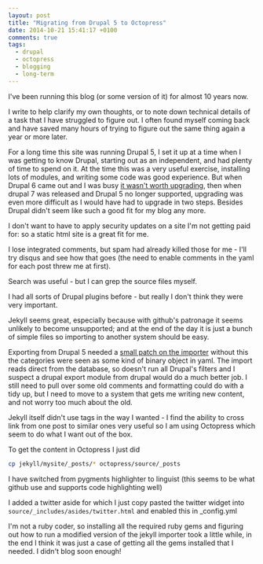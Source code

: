 ```yaml
---
layout: post
title: "Migrating from Drupal 5 to Octopress"
date: 2014-10-21 15:41:17 +0100
comments: true
tags:
  - drupal
  - octopress
  - blogging
  - long-term
---
```


I've been running this blog (or some version of it) for almost 10 years now.

I write to help clarify my own thoughts, or to note down technical details of a task that I have struggled to figure out. I often found myself coming back and have saved many hours of trying to figure out the same thing again a year or more later.

For a long time this site was running Drupal 5, I set it up at a time when I was getting to know Drupal, starting out as an independent, and had plenty of time to spend on it. At the time this was a very useful exercise, installing lots of modules, and writing some code was good experience. But when Drupal 6 came out and I was busy [it wasn't worth upgrading](/blog/2008/07/18/time-to-upgrade-to-drupal-6}), then when drupal 7 was released and Drupal 5 no longer supported, upgrading was even more difficult as I would have had to upgrade in two steps. Besides Drupal didn't seem like such a good fit for my blog any more.

I don't want to have to apply security updates on a site I'm not getting paid for: so a static html site is a great fit for me.

I lose integrated comments, but spam had already killed those for me - I'll try disqus and see how that goes (the need to enable comments in the yaml for each post threw me at first).

Search was useful - but I can grep the source files myself.

I had all sorts of Drupal plugins before - but really I don't think they were very important.

Jekyll seems great, especially because with github's patronage it seems unlikely to become unsupported; and at the end of the day it is just a bunch of simple files so importing to another system should be easy.

Exporting from Drupal 5 needed a [small patch on the importer](https://github.com/practicalweb/jekyll-import/commit/cfa72281147fd37ce527d2dab1f3ae916e066b04) without this the categories were seen as some kind of binary object in yaml. The import reads direct from the database, so doesn't run all Drupal's filters and I suspect a drupal export module from drupal would do a much better job. I still need to pull over some old comments and formatting could do with a tidy up, but I need to move to a system that gets me writing new content, and not worry too much about the old.

Jekyll itself didn't use tags in the way I wanted - I find the ability to cross link from one post to similar ones very useful so I am using Octopress which seem to do what I want out of the box.

To get the content in Octopress I just did

```bash
cp jekyll/mysite/_posts/* octopress/source/_posts
```

I have switched from pygments highlighter to linguist (this seems to be what github use and supports code highlighting well)

I added a twitter aside for which I just copy pasted the twitter widget into `source/_includes/asides/twitter.html` and enabled this in \_config.yml

I'm not a ruby coder, so installing all the required ruby gems and figuring out how to run a modified version of the jekyll importer took a little while, in the end I think it was just a case of getting all the gems installed that I needed. I didn't blog soon enough!

